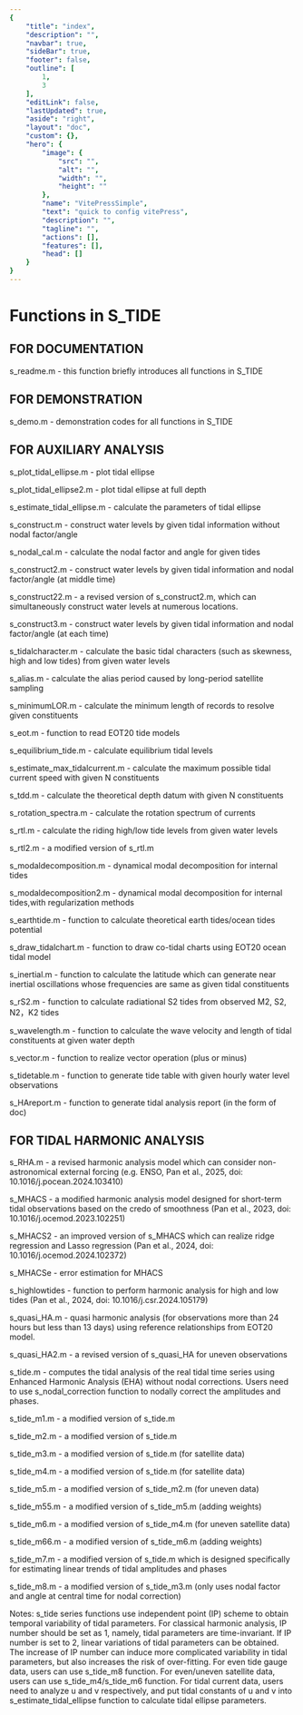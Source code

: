 ```yaml
---
{
    "title": "index",
    "description": "",
    "navbar": true,
    "sideBar": true,
    "footer": false,
    "outline": [
        1,
        3
    ],
    "editLink": false,
    "lastUpdated": true,
    "aside": "right",
    "layout": "doc",
    "custom": {},
    "hero": {
        "image": {
            "src": "",
            "alt": "",
            "width": "",
            "height": ""
        },
        "name": "VitePressSimple",
        "text": "quick to config vitePress",
        "description": "",
        "tagline": "",
        "actions": [],
        "features": [],
        "head": []
    }
}
---
```


# Functions in S\_TIDE

## FOR DOCUMENTATION

s\_readme.m - this function briefly introduces all functions in S\_TIDE

## FOR DEMONSTRATION

s\_demo.m - demonstration codes for all functions in S\_TIDE

## FOR AUXILIARY ANALYSIS

s\_plot\_tidal\_ellipse.m - plot tidal ellipse

s\_plot\_tidal\_ellipse2.m - plot tidal ellipse at full depth

s\_estimate\_tidal\_ellipse.m - calculate the parameters of tidal ellipse

s\_construct.m - construct water levels by given tidal information without nodal factor/angle

s\_nodal\_cal.m - calculate the nodal factor and angle for given tides

s\_construct2.m - construct water levels by given tidal information and nodal factor/angle (at middle time)

s\_construct22.m - a revised version of s\_construct2.m, which can simultaneously construct water levels at numerous locations.

s\_construct3.m - construct water levels by given tidal information and nodal factor/angle (at each time)

s\_tidalcharacter.m - calculate the basic tidal characters (such as skewness, high and low tides) from given water levels

s\_alias.m - calculate the alias period caused by long-period satellite sampling

s\_minimumLOR.m - calculate the minimum length of records to resolve given constituents

s\_eot.m - function to read EOT20 tide models

s\_equilibrium\_tide.m - calculate equilibrium tidal levels

s\_estimate\_max\_tidalcurrent.m - calculate the maximum possible tidal current speed with given N constituents

s\_tdd.m - calculate the theoretical depth datum with given N constituents

s\_rotation\_spectra.m - calculate the rotation spectrum of currents

s\_rtl.m - calculate the riding high/low tide levels from given water levels

s\_rtl2.m - a modified version of s\_rtl.m

s\_modaldecomposition.m - dynamical modal decomposition for internal tides

s\_modaldecomposition2.m - dynamical modal decomposition for internal tides,with regularization methods

s\_earthtide.m - function to calculate theoretical earth tides/ocean tides potential

s\_draw\_tidalchart.m - function to draw co-tidal charts using EOT20 ocean tidal model

s\_inertial.m - function to calculate the latitude which can generate near inertial oscillations whose frequencies are same as given tidal constituents

s\_rS2.m - function to calculate radiational S2 tides from observed M2, S2, N2，K2 tides

s\_wavelength.m - function to calculate the wave velocity and length of tidal constituents at given water depth

s\_vector.m - function to realize vector operation (plus or minus)

s\_tidetable.m - function to generate tide table with given hourly water level observations

s\_HAreport.m - function to generate tidal analysis report (in the form of doc)

## FOR TIDAL HARMONIC ANALYSIS

s\_RHA.m - a revised harmonic analysis model which can consider non-astronomical external forcing (e.g. ENSO, Pan et al., 2025, doi: 10.1016/j.pocean.2024.103410)

s\_MHACS - a modified harmonic analysis model designed for short-term tidal observations based on the credo of smoothness (Pan et al., 2023, doi: 10.1016/j.ocemod.2023.102251)

s\_MHACS2 - an improved version of s\_MHACS which can realize ridge regression and Lasso regression (Pan et al., 2024, doi: 10.1016/j.ocemod.2024.102372)

s\_MHACSe - error estimation for MHACS

s\_highlowtides - function to perform harmonic analysis for high and low tides (Pan et al., 2024, doi: 10.1016/j.csr.2024.105179)

s\_quasi\_HA.m - quasi harmonic analysis (for observations more than 24 hours but less than 13 days) using reference relationships from EOT20 model.

s\_quasi\_HA2.m - a revised version of s\_quasi\_HA for uneven observations

s\_tide.m - computes the tidal analysis of the real tidal time series using Enhanced Harmonic Analysis (EHA) without nodal corrections. Users need to use s\_nodal\_correction function to nodally correct the amplitudes and phases.

s\_tide\_m1.m - a modified version of s\_tide.m

s\_tide\_m2.m - a modified version of s\_tide.m

s\_tide\_m3.m - a modified version of s\_tide.m (for satellite data)

s\_tide\_m4.m - a modified version of s\_tide.m (for satellite data)

s\_tide\_m5.m - a modified version of s\_tide\_m2.m (for uneven data)

s\_tide\_m55.m - a modified version of s\_tide\_m5.m (adding weights)

s\_tide\_m6.m - a modified version of s\_tide\_m4.m (for uneven satellite data)

s\_tide\_m66.m - a modified version of s\_tide\_m6.m (adding weights)

s\_tide\_m7.m - a modified version of s\_tide.m which is designed specifically for estimating linear trends of tidal amplitudes and phases

s\_tide\_m8.m - a modified version of s\_tide\_m3.m (only uses nodal factor and angle at central time for nodal correction)

Notes: s\_tide series functions use independent point (IP) scheme to obtain temporal variability of tidal parameters. For classical harmonic analysis, IP number should be set as 1, namely, tidal parameters are time-invariant. If IP number is set to 2, linear variations of tidal parameters can be obtained. The increase of IP number can induce more complicated variability in tidal parameters, but also increases the risk of over-fitting. For even tide gauge data, users can use s\_tide\_m8 function. For even/uneven satellite data, users can use s\_tide\_m4/s\_tide\_m6 function. For tidal current data, users need to analyze u and v respectively, and put tidal constants of u and v into s\_estimate\_tidal\_ellipse function to calculate tidal ellipse parameters.
